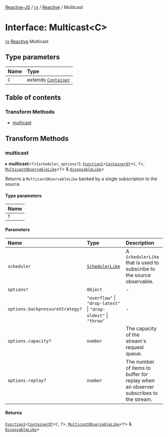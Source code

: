[Reactive-JS](../README.md) / [rx](../modules/rx.md) / [Reactive](../modules/rx.Reactive.md) / Multicast

# Interface: Multicast<C\>

[rx](../modules/rx.md).[Reactive](../modules/rx.Reactive.md).Multicast

## Type parameters

| Name | Type |
| :------ | :------ |
| `C` | extends [`Container`](containers.Container-1.md) |

## Table of contents

### Transform Methods

- [multicast](rx.Reactive.Multicast.md#multicast)

## Transform Methods

### multicast

▸ **multicast**<`T`\>(`scheduler`, `options?`): [`Function1`](../modules/functions.md#function1)<[`ContainerOf`](../modules/containers.md#containerof)<`C`, `T`\>, [`MulticastObservableLike`](rx.MulticastObservableLike.md)<`T`\> & [`DisposableLike`](util.DisposableLike.md)\>

Returns a `MulticastObservableLike` backed by a single subscription to the source.

#### Type parameters

| Name |
| :------ |
| `T` |

#### Parameters

| Name | Type | Description |
| :------ | :------ | :------ |
| `scheduler` | [`SchedulerLike`](util.SchedulerLike.md) | A `SchedulerLike` that is used to subscribe to the source observable. |
| `options?` | `Object` | - |
| `options.backpressureStrategy?` | ``"overflow"`` \| ``"drop-latest"`` \| ``"drop-oldest"`` \| ``"throw"`` | - |
| `options.capacity?` | `number` | The capacity of the stream's request queue. |
| `options.replay?` | `number` | The number of items to buffer for replay when an observer subscribes to the stream. |

#### Returns

[`Function1`](../modules/functions.md#function1)<[`ContainerOf`](../modules/containers.md#containerof)<`C`, `T`\>, [`MulticastObservableLike`](rx.MulticastObservableLike.md)<`T`\> & [`DisposableLike`](util.DisposableLike.md)\>
